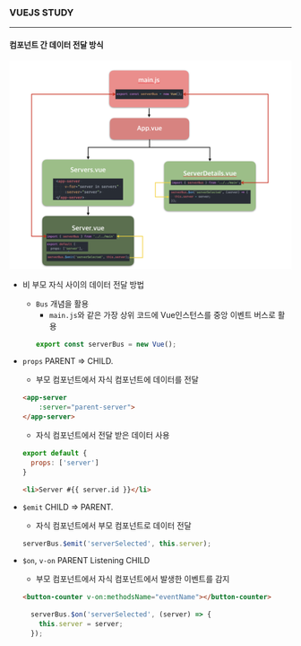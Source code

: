 ### VUEJS STUDY
---

#### 컴포넌트 간 데이터 전달 방식

![Components data flow](vue-cli/src/assets/componentsdata.png)

- 비 부모 자식 사이의 데이터 전달 방법
  - `Bus` 개념을 활용
    - `main.js`와 같은 가장 상위 코드에 Vue인스턴스를 중앙 이벤트 버스로 활용
    ```js
    export const serverBus = new Vue();
    ```

- `props` PARENT => CHILD.
  - 부모 컴포넌트에서 자식 컴포넌트에 데이터를 전달
  ```html
  <app-server
      :server="parent-server">
  </app-server>
  ```
  - 자식 컴포넌트에서 전달 받은 데이터 사용
  ```js
  export default {
    props: ['server']
  }
  ```
  ```html
  <li>Server #{{ server.id }}</li>
  ```

- `$emit` CHILD => PARENT.
  - 자식 컴포넌트에서 부모 컴포넌트로 데이터 전달
  ```js
  serverBus.$emit('serverSelected', this.server);
  ```

- `$on`, `v-on` PARENT Listening CHILD
  - 부모 컴포넌트에서 자식 컴포넌트에서 발생한 이벤트를 감지
  ```html
  <button-counter v-on:methodsName="eventName"></button-counter>
  ```
  ```js
    serverBus.$on('serverSelected', (server) => {
      this.server = server;
    });
  ```
